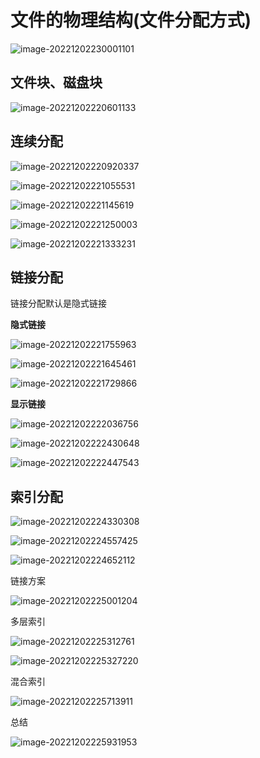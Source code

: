 # 文件的物理结构(文件分配方式)

![image-20221202230001101](4.1_4_文件的物理结构(文件分配方式)/image-20221202230001101.png)

## 文件块、磁盘块

![image-20221202220601133](4.1_4_文件的物理结构(文件分配方式)/image-20221202220601133.png)

## 连续分配

![image-20221202220920337](4.1_4_文件的物理结构(文件分配方式)/image-20221202220920337.png)

![image-20221202221055531](4.1_4_文件的物理结构(文件分配方式)/image-20221202221055531.png)

![image-20221202221145619](4.1_4_文件的物理结构(文件分配方式)/image-20221202221145619.png)

![image-20221202221250003](4.1_4_文件的物理结构(文件分配方式)/image-20221202221250003.png)

![image-20221202221333231](4.1_4_文件的物理结构(文件分配方式)/image-20221202221333231.png)

## 链接分配

链接分配默认是隐式链接

**隐式链接**

![image-20221202221755963](4.1_4_文件的物理结构(文件分配方式)/image-20221202221755963.png)

![image-20221202221645461](4.1_4_文件的物理结构(文件分配方式)/image-20221202221645461.png)

![image-20221202221729866](4.1_4_文件的物理结构(文件分配方式)/image-20221202221729866.png)

**显示链接**

![image-20221202222036756](4.1_4_文件的物理结构(文件分配方式)/image-20221202222036756.png)

![image-20221202222430648](4.1_4_文件的物理结构(文件分配方式)/image-20221202222430648.png)

![image-20221202222447543](4.1_4_文件的物理结构(文件分配方式)/image-20221202222447543.png)

## 索引分配

![image-20221202224330308](4.1_4_文件的物理结构(文件分配方式)/image-20221202224330308.png)

![image-20221202224557425](4.1_4_文件的物理结构(文件分配方式)/image-20221202224557425.png)

![image-20221202224652112](4.1_4_文件的物理结构(文件分配方式)/image-20221202224652112.png)

链接方案

![image-20221202225001204](4.1_4_文件的物理结构(文件分配方式)/image-20221202225001204.png)

多层索引

![image-20221202225312761](4.1_4_文件的物理结构(文件分配方式)/image-20221202225312761.png)

![image-20221202225327220](4.1_4_文件的物理结构(文件分配方式)/image-20221202225327220.png)

混合索引

![image-20221202225713911](4.1_4_文件的物理结构(文件分配方式)/image-20221202225713911.png)

总结

![image-20221202225931953](4.1_4_文件的物理结构(文件分配方式)/image-20221202225931953.png)



























